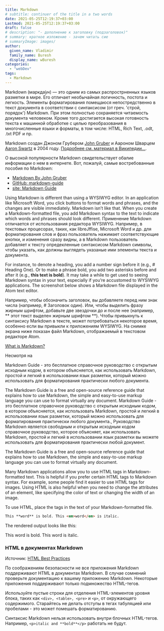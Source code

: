 ```yaml
---
title: Markdown
# subtitle: continuer of the title in a two words
date: 2021-05-25T12:19:37+03:00
Lastmod: 2021-05-25T12:19:37+03:00
draft: false
# description: "- дополнение к заголовку (подзаголовок)"
# summary: краткое изложение - зачем читать сие
# summaryImage: images/
author:
  given_name: Vladimir
  family_name: Buresh
  display_name: wBuresh
categories:
  - "webDev"
tags:
  - Markdown
---
```


Markdown (маркда́ун) — это одним из самых распрострненных языков разметки в мире. Его отличает необычайная логичность, постота и легкость. Элементы форматирования помещаюся непостредственно в текст документа в соответствии с синтаксисом (от греч. 'строй, порядок') Markdown. При этом полностью сохраняется читаемость документа человеком. Кроме того достигается высокая готовность текста к машинной обработке с целью преобразования в многочисленные языки и форматы, в том числе: HTML, Rich Text, .odt, .txt PDF и пр.

Markdown создан Джоном Грубером [John Gruber](https://daringfireball.net/projects/markdown/) и Аароном Шварцем [Aaron Swartz](https://en.wikipedia.org/wiki/Aaron_Swartz) в 2004 году. [Подробнее см. материал в Википедии...](https://ru.wikipedia.org/wiki/Markdown).

О высокой популярности Markdown свидетельствует обалие информации о нем в интернете. Вот, пожалуй, самые востребованные пособия по Markdown:  

- [Markdown By John Gruber](https://daringfireball.net/projects/markdown/)
- [GitHub: markdown-guide](https://github.com/mattcone/markdown-guide)
- [site: Markdown Guide](https://www.markdownguide.org/)

Using Markdown is different than using a WYSIWYG editor. In an application like Microsoft Word, you click buttons to format words and phrases, and the changes are visible immediately. Markdown isn’t like that. When you create a Markdown-formatted file, you add Markdown syntax to the text to indicate which words and phrases should look different.
Применение Markdown отличается от использования редактора WYSIWYG. Например, в текстовых процесорах, таких, как libreJffise, Microsoft Word и др. для форматирования слов и фраз пользователь нажимает соответствующие кнопки, и изменения сразу видны, а в Markdown пользователь добавляет к тексту опредекленные синтаксисом Markdown символы, чтобы указать, как должны выглядеть указаные ими элементы текста и документа.

For instance, to denote a heading, you add a number sign before it (e.g., # Heading One). Or to make a phrase bold, you add two asterisks before and after it (e.g., **this text is bold**). It may take a while to get used to seeing Markdown syntax in your text, especially if you’re accustomed to WYSIWYG applications. The screenshot below shows a Markdown file displayed in the Atom text editor.

Например, чтобы обозначить заголовок, вы добавляете перед ним знак числа (например, # Заголовок один). Или, чтобы выделить фразу жирным шрифтом, добавьте две звездочки до и после нее (например, ** этот текст выделен жирным шрифтом **). Чтобы привыкнуть к синтаксису Markdown в тексте, может потребоваться некоторое время, особенно если вы привыкли к приложениям WYSIWYG. На снимке экрана ниже показан файл Markdown, отображаемый в текстовом редакторе Atom.




[What is Markdown?](https://www.markdownguide.org/getting-started/#what-is-markdown)






Несмотря на

Markdown Guide - это бесплатное справочное руководство с открытым исходным кодом, в котором объясняется, как использовать Markdown, простой и легкий в использовании язык разметки, который можно использовать для форматирования практически любого документа.

The Markdown Guide is a free and open-source reference guide that explains how to use Markdown, the simple and easy-to-use markup language you can use to format virtually any document.
    Markdown Guide - это бесплатное справочное руководство с открытым исходным кодом, в котором объясняется, как использовать Markdown, простой и легкий в использовании язык разметки, который можно использовать для форматирования практически любого документа., Руководство Markdown является свободным и открытым исходным кодом справочное руководство, которое объясняет, как использовать Markdown, простой и легкий в использовании язык разметки вы можете использовать для форматирования практически любой документ.



The Markdown Guide is a free and open-source reference guide that explains how to use Markdown, the simple and easy-to-use markup language you can use to format virtually any document.

Many Markdown applications allow you to use HTML tags in Markdown-formatted text. This is helpful if you prefer certain HTML tags to Markdown syntax. For example, some people find it easier to use HTML tags for images. Using HTML is also helpful when you need to change the attributes of an element, like specifying the color of text or changing the width of an image.

To use HTML, place the tags in the text of your Markdown-formatted file.

```html
This **word** is bold. This <em>word</em> is italic.
```

The rendered output looks like this:

This word is bold. This word is italic.

### HTML в документах Markdown

Источник: [HTML Best Practices](https://www.markdownguide.org/basic-syntax/#html-best-practices)

По соображениям безопасности не все приложения Markdown поддерживают HTML в документах Markdown. В случае сомнений проверьте документацию к вашему приложению Markdown. Некоторые приложения поддерживают только подмножество HTML-тегов.

Используйте пустые строки для отделения HTML-элементов уровня блока, таких как `<div>, <table>, <pre>` и `<p>`, от окружающего содержимого. Старайтесь не делать отступы в тегах табуляцией или пробелами - это может помешать форматированию.

Синтаксис Markdown нельзя использовать внутри блочных HTML-тегов. Например, `<p>italic and **bold**</p>` работать не будут.
